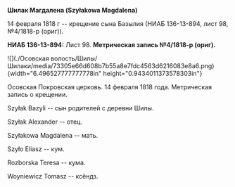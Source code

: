 **Шилак Магдалена (Szyłakowa Magdalena)**

14 февраля 1818 г -- крещение сына Базылия (НИАБ 136-13-894, лист 98,
№4/1818-р (ориг)).

**НИАБ 136-13-894:** Лист 98. **Метрическая запись №4/1818-р (ориг).**

![](./Осовская волость/Шилы/Шилаки/media/73305e66d608b7b55a8e7fdc4563d6216083e8a6.png){width="6.496527777777778in"
height="0.9434011373578303in"}

Осовская Покровская церковь. 14 февраля 1818 года. Метрическая запись о
крещении.

Szyłak Bazyli -- сын родителей с деревни Шилы.

Szyłak Alexander -- отец.

Szyłakowa Magdalena -- мать.

Szyło Eliasz -- кум.

Rozborska Teresa -- кума.

Woyniewicz Tomasz -- ксёндз.
